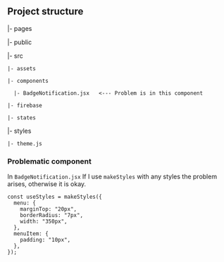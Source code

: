 ## Project structure

  |- pages
  
  |- public
  
  |- src
  
    |- assets
    
    |- components
    
      |- BadgeNotification.jsx   <--- Problem is in this component
      
    |- firebase
    
    |- states
    
  |- styles
  
    |- theme.js

### Problematic component

In `BadgeNotification.jsx` If I use `makeStyles` with any styles the problem arises, otherwise it is okay.

```
const useStyles = makeStyles({
  menu: {
    marginTop: "20px",
    borderRadius: "7px",
    width: "350px",
  },
  menuItem: {
    padding: "10px",
  },
});
```
